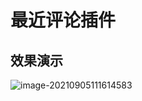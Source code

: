 # 最近评论插件

## 效果演示

![image-20210905111614583](https://img.xiaoyou66.com/2021/09/05/3b88b7d443a6f.png)


